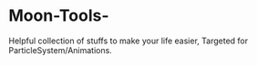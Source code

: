 # Moon-Tools-
Helpful collection of stuffs to make your life easier, Targeted for ParticleSystem/Animations.
